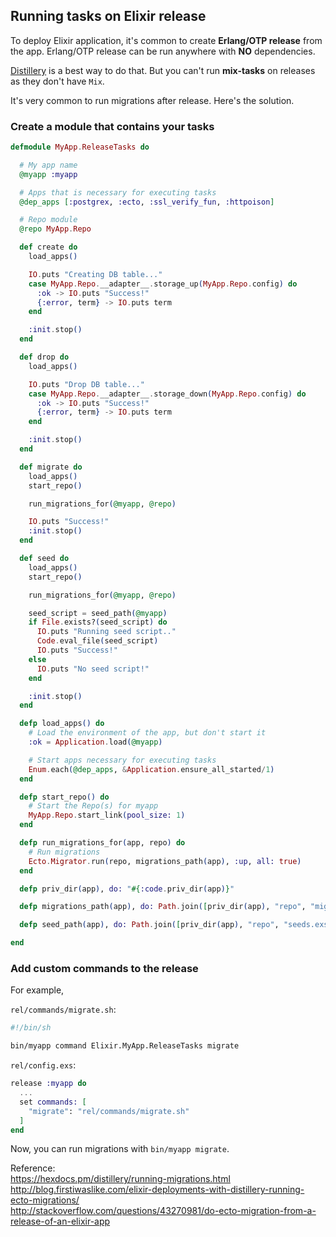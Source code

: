 ## Running tasks on Elixir release

To deploy Elixir application, it's common to create **Erlang/OTP release** from the app. Erlang/OTP release can be run anywhere with **NO** dependencies.

[Distillery](https://github.com/bitwalker/distillery) is a best way to do that. But you can't run **mix-tasks** on releases as they don't have `Mix`.

It's very common to run migrations after release. Here's the solution.


### Create a module that contains your tasks

```elixir
defmodule MyApp.ReleaseTasks do

  # My app name
  @myapp :myapp

  # Apps that is necessary for executing tasks
  @dep_apps [:postgrex, :ecto, :ssl_verify_fun, :httpoison]

  # Repo module
  @repo MyApp.Repo

  def create do
    load_apps()

    IO.puts "Creating DB table..."
    case MyApp.Repo.__adapter__.storage_up(MyApp.Repo.config) do
      :ok -> IO.puts "Success!"
      {:error, term} -> IO.puts term
    end

    :init.stop()
  end

  def drop do
    load_apps()

    IO.puts "Drop DB table..."
    case MyApp.Repo.__adapter__.storage_down(MyApp.Repo.config) do
      :ok -> IO.puts "Success!"
      {:error, term} -> IO.puts term
    end

    :init.stop()
  end

  def migrate do
    load_apps()
    start_repo()

    run_migrations_for(@myapp, @repo)

    IO.puts "Success!"
    :init.stop()
  end

  def seed do
    load_apps()
    start_repo()

    run_migrations_for(@myapp, @repo)

    seed_script = seed_path(@myapp)
    if File.exists?(seed_script) do
      IO.puts "Running seed script.."
      Code.eval_file(seed_script)
      IO.puts "Success!"
    else
      IO.puts "No seed script!"
    end

    :init.stop()
  end

  defp load_apps() do
    # Load the environment of the app, but don't start it
    :ok = Application.load(@myapp)

    # Start apps necessary for executing tasks
    Enum.each(@dep_apps, &Application.ensure_all_started/1)
  end

  defp start_repo() do
    # Start the Repo(s) for myapp
    MyApp.Repo.start_link(pool_size: 1)
  end

  defp run_migrations_for(app, repo) do
    # Run migrations
    Ecto.Migrator.run(repo, migrations_path(app), :up, all: true)
  end

  defp priv_dir(app), do: "#{:code.priv_dir(app)}"

  defp migrations_path(app), do: Path.join([priv_dir(app), "repo", "migrations"])

  defp seed_path(app), do: Path.join([priv_dir(app), "repo", "seeds.exs"])

end
```

### Add custom commands to the release

For example,

`rel/commands/migrate.sh`:
```bash
#!/bin/sh

bin/myapp command Elixir.MyApp.ReleaseTasks migrate
```

`rel/config.exs`:
```elixir
release :myapp do
  ...
  set commands: [
    "migrate": "rel/commands/migrate.sh"
  ]
end
```

Now, you can run migrations with `bin/myapp migrate`.

Reference:  
https://hexdocs.pm/distillery/running-migrations.html  
http://blog.firstiwaslike.com/elixir-deployments-with-distillery-running-ecto-migrations/  
http://stackoverflow.com/questions/43270981/do-ecto-migration-from-a-release-of-an-elixir-app
